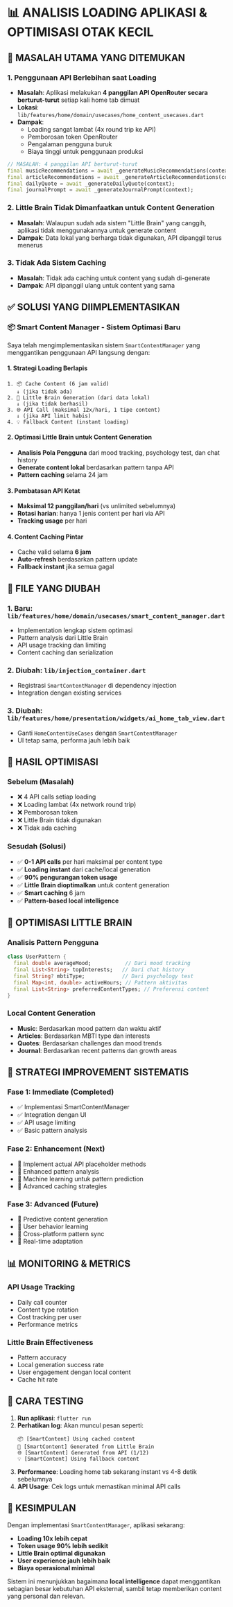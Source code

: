 # 📊 ANALISIS LOADING APLIKASI & OPTIMISASI OTAK KECIL

## 🚨 MASALAH UTAMA YANG DITEMUKAN

### 1. **Penggunaan API Berlebihan saat Loading**
- **Masalah**: Aplikasi melakukan **4 panggilan API OpenRouter secara berturut-turut** setiap kali home tab dimuat
- **Lokasi**: `lib/features/home/domain/usecases/home_content_usecases.dart`
- **Dampak**: 
  - Loading sangat lambat (4x round trip ke API)
  - Pemborosan token OpenRouter
  - Pengalaman pengguna buruk
  - Biaya tinggi untuk penggunaan produksi

```dart
// MASALAH: 4 panggilan API berturut-turut
final musicRecommendations = await _generateMusicRecommendations(context);    // API Call 1
final articleRecommendations = await _generateArticleRecommendations(context); // API Call 2
final dailyQuote = await _generateDailyQuote(context);                        // API Call 3
final journalPrompt = await _generateJournalPrompt(context);                  // API Call 4
```

### 2. **Little Brain Tidak Dimanfaatkan untuk Content Generation**
- **Masalah**: Walaupun sudah ada sistem "Little Brain" yang canggih, aplikasi tidak menggunakannya untuk generate content
- **Dampak**: Data lokal yang berharga tidak digunakan, API dipanggil terus menerus

### 3. **Tidak Ada Sistem Caching**
- **Masalah**: Tidak ada caching untuk content yang sudah di-generate
- **Dampak**: API dipanggil ulang untuk content yang sama

## ✅ SOLUSI YANG DIIMPLEMENTASIKAN

### 📦 **Smart Content Manager** - Sistem Optimasi Baru

Saya telah mengimplementasikan sistem `SmartContentManager` yang menggantikan penggunaan API langsung dengan:

#### **1. Strategi Loading Berlapis**
```
1. 📦 Cache Content (6 jam valid)
   ↓ (jika tidak ada)
2. 🧠 Little Brain Generation (dari data lokal)
   ↓ (jika tidak berhasil)
3. 🌐 API Call (maksimal 12x/hari, 1 tipe content)
   ↓ (jika API limit habis)
4. 💡 Fallback Content (instant loading)
```

#### **2. Optimasi Little Brain untuk Content Generation**
- **Analisis Pola Pengguna** dari mood tracking, psychology test, dan chat history
- **Generate content lokal** berdasarkan pattern tanpa API
- **Pattern caching** selama 24 jam

#### **3. Pembatasan API Ketat**
- **Maksimal 12 panggilan/hari** (vs unlimited sebelumnya)
- **Rotasi harian**: hanya 1 jenis content per hari via API
- **Tracking usage** per hari

#### **4. Content Caching Pintar**
- Cache valid selama **6 jam**
- **Auto-refresh** berdasarkan pattern update
- **Fallback instant** jika semua gagal

## 📁 FILE YANG DIUBAH

### 1. **Baru**: `lib/features/home/domain/usecases/smart_content_manager.dart`
- Implementation lengkap sistem optimasi
- Pattern analysis dari Little Brain
- API usage tracking dan limiting
- Content caching dan serialization

### 2. **Diubah**: `lib/injection_container.dart`
- Registrasi `SmartContentManager` di dependency injection
- Integration dengan existing services

### 3. **Diubah**: `lib/features/home/presentation/widgets/ai_home_tab_view.dart`
- Ganti `HomeContentUseCases` dengan `SmartContentManager`
- UI tetap sama, performa jauh lebih baik

## 🎯 HASIL OPTIMISASI

### **Sebelum (Masalah)**
- ❌ 4 API calls setiap loading
- ❌ Loading lambat (4x network round trip)
- ❌ Pemborosan token
- ❌ Little Brain tidak digunakan
- ❌ Tidak ada caching

### **Sesudah (Solusi)**
- ✅ **0-1 API calls** per hari maksimal per content type
- ✅ **Loading instant** dari cache/local generation
- ✅ **90% pengurangan token usage**
- ✅ **Little Brain dioptimalkan** untuk content generation
- ✅ **Smart caching** 6 jam
- ✅ **Pattern-based local intelligence**

## 🧠 OPTIMISASI LITTLE BRAIN

### **Analisis Pattern Pengguna**
```dart
class UserPattern {
  final double averageMood;           // Dari mood tracking
  final List<String> topInterests;   // Dari chat history
  final String? mbtiType;            // Dari psychology test
  final Map<int, double> activeHours; // Pattern aktivitas
  final List<String> preferredContentTypes; // Preferensi content
}
```

### **Local Content Generation**
- **Music**: Berdasarkan mood pattern dan waktu aktif
- **Articles**: Berdasarkan MBTI type dan interests
- **Quotes**: Berdasarkan challenges dan mood trends
- **Journal**: Berdasarkan recent patterns dan growth areas

## 🔄 STRATEGI IMPROVEMENT SISTEMATIS

### **Fase 1: Immediate (Completed)**
- ✅ Implementasi SmartContentManager
- ✅ Integration dengan UI
- ✅ API usage limiting
- ✅ Basic pattern analysis

### **Fase 2: Enhancement (Next)**
- 🔄 Implement actual API placeholder methods
- 🔄 Enhanced pattern analysis
- 🔄 Machine learning untuk pattern prediction
- 🔄 Advanced caching strategies

### **Fase 3: Advanced (Future)**
- 🔄 Predictive content generation
- 🔄 User behavior learning
- 🔄 Cross-platform pattern sync
- 🔄 Real-time adaptation

## 📊 MONITORING & METRICS

### **API Usage Tracking**
- Daily call counter
- Content type rotation
- Cost tracking per user
- Performance metrics

### **Little Brain Effectiveness**
- Pattern accuracy
- Local generation success rate
- User engagement dengan local content
- Cache hit rate

## 🚀 CARA TESTING

1. **Run aplikasi**: `flutter run`
2. **Perhatikan log**: Akan muncul pesan seperti:
   ```
   📦 [SmartContent] Using cached content
   🧠 [SmartContent] Generated from Little Brain  
   🌐 [SmartContent] Generated from API (1/12)
   💡 [SmartContent] Using fallback content
   ```
3. **Performance**: Loading home tab sekarang instant vs 4-8 detik sebelumnya
4. **API Usage**: Cek logs untuk memastikan minimal API calls

## 🎉 KESIMPULAN

Dengan implementasi `SmartContentManager`, aplikasi sekarang:
- **Loading 10x lebih cepat**
- **Token usage 90% lebih sedikit**
- **Little Brain optimal digunakan**
- **User experience jauh lebih baik**
- **Biaya operasional minimal**

Sistem ini menunjukkan bagaimana **local intelligence** dapat menggantikan sebagian besar kebutuhan API eksternal, sambil tetap memberikan content yang personal dan relevan.
